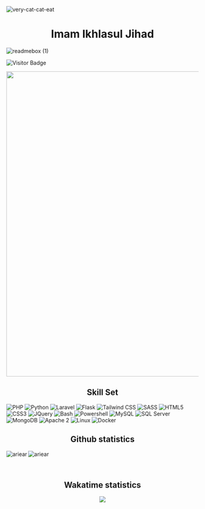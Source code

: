 ![very-cat-cat-eat](https://github.com/Rdx11/Rdx11/assets/34431847/e44c1729-e1fe-41a5-bd9d-63dbc25be6ef)

<h1 align="center">
  Imam Ikhlasul Jihad
</h1>


![readmebox (1)](https://github.com/Rdx11/Rdx11/assets/34431847/a4ad0e76-297d-4387-9322-09d83c233689)

![Visitor Badge](https://visitor-badge.laobi.icu/badge?page_id=Rdx11.Rdx11)

<img width=800 src="https://github-profile-trophy.vercel.app/?username=Rdx11&column=8&theme=dracula&no-frame=true"/>

<h2 align="center">Skill Set</h2>

![PHP](https://img.shields.io/badge/PHP-gray?style=for-the-badge&logo=php)
![Python](https://img.shields.io/badge/Python-gray?style=for-the-badge&logo=python)
![Laravel](https://img.shields.io/badge/Laravel-gray?style=for-the-badge&logo=laravel)
![Flask](https://img.shields.io/badge/Flask-gray?style=for-the-badge&logo=flask)
![Tailwind CSS](https://img.shields.io/badge/Tailwind_CSS-gray?style=for-the-badge&logo=tailwind-css)
![SASS](https://img.shields.io/badge/SASS-gray?style=for-the-badge&logo=sass)
![HTML5](https://img.shields.io/badge/HTML5-gray?style=for-the-badge&logo=html5)
![CSS3](https://img.shields.io/badge/CSS3-gray?style=for-the-badge&logo=css3)
![JQuery](https://img.shields.io/badge/JQuery-gray?style=for-the-badge&logo=jquery)
![Bash](https://img.shields.io/badge/Bash-gray?style=for-the-badge&logo=gnu-bash)
![Powershell](https://img.shields.io/badge/Powershell-gray?style=for-the-badge&logo=powershell)
![MySQL](https://img.shields.io/badge/MySQL-gray?style=for-the-badge&logo=mysql)
![SQL Server](https://img.shields.io/badge/SQL_Server-gray?style=for-the-badge&logo=microsoft-sql-server)
![MongoDB](https://img.shields.io/badge/MongoDB-gray?style=for-the-badge&logo=mongodb)
![Apache 2](https://img.shields.io/badge/Apache_2-gray?style=for-the-badge&logo=apache)
![Linux](https://img.shields.io/badge/linux-gray?style=for-the-badge&logo=linux)
![Docker](https://img.shields.io/badge/Docker-gray?style=for-the-badge&logo=docker)

<h2 align="center">Github statistics</h2>

<p><img align="left" src="https://github-readme-stats.vercel.app/api?username=Rdx11&show_icons=true&theme=dracula" alt="ariear" /></p>
<p><img align="center" src="https://github-readme-stats.vercel.app/api/top-langs/?username=Rdx11&layout=compact&theme=dracula)](https://github.com/Rdx11/github-readme-stats" alt="ariear" /></p>

<br>
<h2 align="center">Wakatime statistics</h2>

<div align="center">

<img src="https://wakatime.com/share/@Rdx11/e33343af-f94d-4ba1-80af-79eb26dd9a28.png" />
  
</div>
